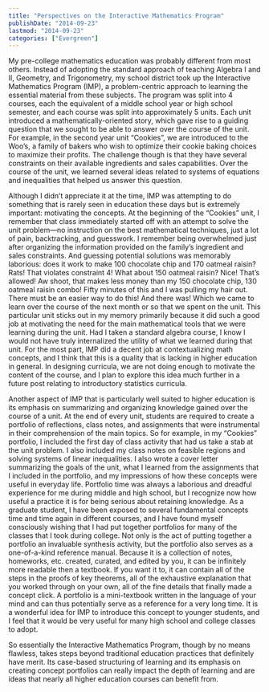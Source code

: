 ```yaml
---
title: "Perspectives on the Interactive Mathematics Program"
publishDate: "2014-09-23"
lastmod: "2014-09-23"
categories: ["Evergreen"]
---
```


My pre-college mathematics education was probably different from most others. Instead of adopting the standard approach of teaching Algebra I and II, Geometry, and Trigonometry, my school district took up the Interactive Mathematics Program (IMP), a problem-centric approach to learning the essential material from these subjects. The program was split into 4 courses, each the equivalent of a middle school year or high school semester, and each course was split into approximately 5 units. Each unit introduced a mathematically-oriented story, which gave rise to a guiding question that we sought to be able to answer over the course of the unit. For example, in the second year unit “Cookies”, we are introduced to the Woo’s, a family of bakers who wish to optimize their cookie baking choices to maximize their profits. The challenge though is that they have several constraints on their available ingredients and sales capabilities. Over the course of the unit, we learned several ideas related to systems of equations and inequalities that helped us answer this question.

Although I didn’t appreciate it at the time, IMP was attempting to do something that is rarely seen in education these days but is extremely important: motivating the concepts. At the beginning of the “Cookies” unit, I remember that class immediately started off with an attempt to solve the unit problem—no instruction on the best mathematical techniques, just a lot of pain, backtracking, and guesswork. I remember being overwhelmed just after organizing the information provided on the family’s ingredient and sales constraints. And guessing potential solutions was memorably laborious: does it work to make 100 chocolate chip and 170 oatmeal raisin? Rats! That violates constraint 4! What about 150 oatmeal raisin? Nice! That’s allowed! Aw shoot, that makes less money than my 150 chocolate chip, 130 oatmeal raisin combo! Fifty minutes of this and I was pulling my hair out. There must be an easier way to do this! And there was! Which we came to learn over the course of the next month or so that we spent on the unit. This particular unit sticks out in my memory primarily because it did such a good job at motivating the need for the main mathematical tools that we were learning during the unit. Had I taken a standard algebra course, I know I would not have truly internalized the utility of what we learned during that unit. For the most part, IMP did a decent job at contextualizing math concepts, and I think that this is a quality that is lacking in higher education in general. In designing curricula, we are not doing enough to motivate the content of the course, and I plan to explore this idea much further in a future post relating to introductory statistics curricula.

Another aspect of IMP that is particularly well suited to higher education is its emphasis on summarizing and organizing knowledge gained over the course of a unit. At the end of every unit, students are required to create a portfolio of reflections, class notes, and assignments that were instrumental in their comprehension of the main topics. So for example, in my “Cookies” portfolio, I included the first day of class activity that had us take a stab at the unit problem. I also included my class notes on feasible regions and solving systems of linear inequalities. I also wrote a cover letter summarizing the goals of the unit, what I learned from the assignments that I included in the portfolio, and my impressions of how these concepts were useful in everyday life. Portfolio time was always a laborious and dreadful experience for me during middle and high school, but I recognize now how useful a practice it is for being serious about retaining knowledge. As a graduate student, I have been exposed to several fundamental concepts time and time again in different courses, and I have found myself consciously wishing that I had put together portfolios for many of the classes that I took during college. Not only is the act of putting together a portfolio an invaluable synthesis activity, but the portfolio also serves as a one-of-a-kind reference manual. Because it is a collection of notes, homeworks, etc. created, curated, and edited by you, it can be infinitely more readable then a textbook. If you want it to, it can contain all of the steps in the proofs of key theorems, all of the exhaustive explanation that you worked through on your own, all of the fine details that finally made a concept click. A portfolio is a mini-textbook written in the language of your mind and can thus potentially serve as a reference for a very long time. It is a wonderful idea for IMP to introduce this concept to younger students, and I feel that it would be very useful for many high school and college classes to adopt.

So essentially the Interactive Mathematics Program, though by no means flawless, takes steps beyond traditional education practices that definitely have merit. Its case-based structuring of learning and its emphasis on creating concept portfolios can really impact the depth of learning and are ideas that nearly all higher education courses can benefit from.
